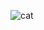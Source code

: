 ![cat]([URL_de_la_imagen](https://github.com/JavierZeta/Schrodinguer-equation-/edit/main/tell_schrodinger...))
